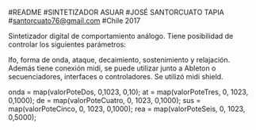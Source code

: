 #README
#SINTETIZADOR ASUAR
#JOSÉ SANTORCUATO TAPIA
#santorcuato76@gmail.com
#Chile 2017

Sintetizador digital de comportamiento análogo.
Tiene posibilidad de controlar los siguientes parámetros:
</br>

lfo, forma de onda, ataque, decaimiento, sostenimiento y relajación.
</br>
Además tiene conexión midi, se puede utilizar junto a Ableton o secuenciadores, interfaces o controladores.
Se utilizó midi shield.



   onda     =  map(valorPoteDos, 0,1023, 0,10);
   at       =  map(valorPoteTres, 0, 1023, 0,1000);
   de       =  map(valorPoteCuatro, 0, 1023, 0,1000);
   sus      =   map(valorPoteCinco, 0, 1023, 0,1000);
   rea      =   map(valorPoteSeis, 0, 1023, 0,5000);
